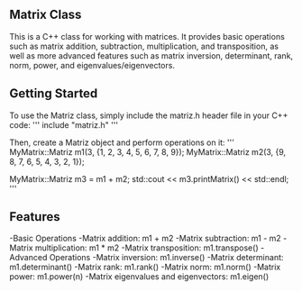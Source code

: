 ## Matrix Class
This is a C++ class for working with matrices. It provides basic operations such as matrix addition, subtraction, multiplication, and transposition, as well as more advanced features such as matrix inversion, determinant, rank, norm, power, and eigenvalues/eigenvectors.

## Getting Started
To use the Matriz class, simply include the matriz.h header file in your C++ code:
'''
include "matriz.h"
'''

Then, create a Matriz object and perform operations on it:
'''
MyMatrix::Matriz m1(3, {1, 2, 3, 4, 5, 6, 7, 8, 9});
MyMatrix::Matriz m2(3, {9, 8, 7, 6, 5, 4, 3, 2, 1});

MyMatrix::Matriz m3 = m1 + m2;
std::cout << m3.printMatrix() << std::endl;
'''
## Features
-Basic Operations
-Matrix addition: m1 + m2
-Matrix subtraction: m1 - m2
-Matrix multiplication: m1 * m2
-Matrix transposition: m1.transpose()
-Advanced Operations
-Matrix inversion: m1.inverse()
-Matrix determinant: m1.determinant()
-Matrix rank: m1.rank()
-Matrix norm: m1.norm()
-Matrix power: m1.power(n)
-Matrix eigenvalues and eigenvectors: m1.eigen()
